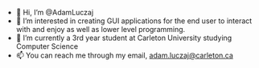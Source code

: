 - 👋 Hi, I’m @AdamLuczaj
- 👀 I’m interested in creating GUI applications for the end user to interact with and enjoy as well as lower level programming.
- 🌱 I’m currently a 3rd year student at Carleton University studying Computer Science
- 📫 You can reach me through my email, adam.luczaj@carleton.ca

<!---
AdamLuczaj/AdamLuczaj is a ✨ special ✨ repository because its `README.md` (this file) appears on your GitHub profile.
You can click the Preview link to take a look at your changes.
--->
